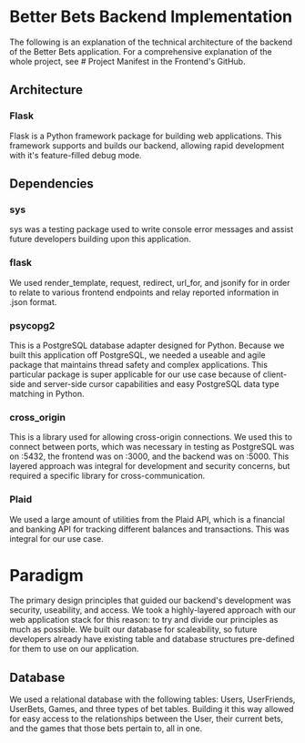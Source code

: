 # Better Bets Backend Implementation
The following is an explanation of the technical architecture of the backend of the Better Bets application. For a comprehensive explanation of the whole project, see # Project Manifest in the Frontend's GitHub.

## Architecture
### Flask
Flask is a Python framework package for building web applications. This framework supports and builds our backend, allowing rapid development with it's feature-filled debug mode.

## Dependencies
### sys
sys was a testing package used to write console error messages and assist future developers building upon this application.
### flask
We used render_template, request, redirect, url_for, and jsonify for in order to relate to various frontend endpoints and relay reported information in .json format. 
### psycopg2
This is a PostgreSQL database adapter designed for Python. Because we built this application off PostgreSQL, we needed a useable and agile package that maintains thread safety and complex applications. This particular package is super applicable for our use case because of client-side and server-side cursor capabilities and easy PostgreSQL data type matching in Python.
### cross_origin
This is a library used for allowing cross-origin connections. We used this to connect between ports, which was necessary in testing as PostgreSQL was on :5432, the frontend was on :3000, and the backend was on :5000. This layered approach was integral for development and security concerns, but required a specific library for cross-communication.
### Plaid
We used a large amount of utilities from the Plaid API, which is a financial and banking API for tracking different balances and transactions. This was integral for our use case.

# Paradigm
The primary design principles that guided our backend's development was security, useability, and access. We took a highly-layered approach with our web application stack for this reason: to try and divide our principles as much as possible. We built our database for scaleability, so future developers already have existing table and database structures pre-defined for them to use on our application. 
## Database
We used a relational database with the following tables: Users, UserFriends, UserBets, Games, and three types of bet tables. Building it this way allowed for easy access to the relationships between the User, their current bets, and the games that those bets pertain to, all in one. 
